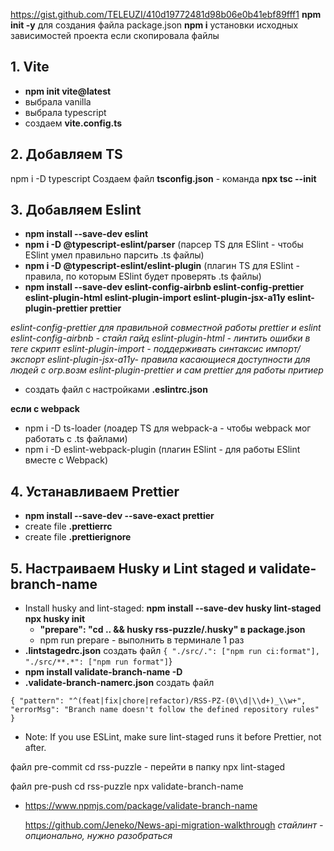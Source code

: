 https://gist.github.com/TELEUZI/410d19772481d98b06e0b41ebf89fff1
**npm init -y** для создания файла package.json
**npm i** установки исходных зависимостей проекта если скопировала файлы

## 1. Vite

- **npm init vite@latest**
- выбрала vanilla
- выбрала typescript
- создаем **vite.config.ts**

## 2. Добавляем TS

npm i -D typescript
Создаем файл **tsconfig.json** - команда **npx tsc --init**

## 3. Добавляем Eslint

- **npm install --save-dev eslint**
- **npm i -D @typescript-eslint/parser** (парсер TS для ESlint - чтобы ESlint умел правильно парсить .ts файлы)
- **npm i -D @typescript-eslint/eslint-plugin** (плагин TS для ESlint - правила, по которым ESlint будет проверять .ts файлы)
- **npm install --save-dev eslint-config-airbnb eslint-config-prettier eslint-plugin-html eslint-plugin-import eslint-plugin-jsx-a11y eslint-plugin-prettier prettier**

_eslint-config-prettier для правильной совместной работы prettier и eslint_
_eslint-config-airbnb - стайл гайд_
_eslint-plugin-html - линтить ошибки в теге скрипт_
_eslint-plugin-import - поддерживать синтаксис импорт/экспорт_
_eslint-plugin-jsx-a11y- правила касающиеся доступности для людей с огр.возм_
_eslint-plugin-prettier и сам prettier для работы притиер_

- создать файл с настройками **.eslintrc.json**

**если с webpack**

- npm i -D ts-loader (лоадер TS для webpack-а - чтобы webpack мог работать с .ts файлами)
- npm i -D eslint-webpack-plugin (плагин ESlint - для работы ESlint вместе с Webpack)

## 4. Устанавливаем Prettier

- **npm install --save-dev --save-exact prettier**
- create file **.prettierrc**
- create file **.prettierignore**

## 5. Настраиваем Husky и Lint staged и validate-branch-name

- Install husky and lint-staged:
  **npm install --save-dev husky lint-staged**
  **npx husky init**
  - **"prepare": "cd .. && husky rss-puzzle/.husky" в package.json**
  - npm run prepare - выполнить в терминале 1 раз
 - **.lintstagedrc.json** создать файл
     ` {
        "./src/.": ["npm run ci:format"],
        "./src/**.*": ["npm run format"]
      `}
 - **npm install validate-branch-name -D**
 - **.validate-branch-namerc.json** создать файл

 `
  {
    "pattern": "^(feat|fix|chore|refactor)/RSS-PZ-(0\\d|\\d+)_\\w+",
    "errorMsg": "Branch name doesn't follow the defined repository rules"
  }
`
- Note: If you use ESLint, make sure lint-staged runs it before Prettier, not after.

файл pre-commit
cd rss-puzzle - перейти в папку
npx lint-staged

файл pre-push
cd rss-puzzle
npx validate-branch-name


- https://www.npmjs.com/package/validate-branch-name

  https://github.com/Jeneko/News-api-migration-walkthrough
  _стайлинт - опционально, нужно разобраться_
